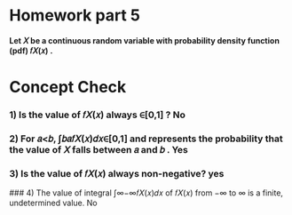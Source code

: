 # Homework part 5

#### Let  𝑋  be a continuous random variable with probability density function (pdf)  𝑓𝑋(𝑥) .


# Concept Check

### 1) Is the value of  𝑓𝑋(𝑥)  always  ∈[0,1] ? No

### 2) For  𝑎<𝑏,   ∫𝑏𝑎𝑓𝑋(𝑥)𝑑𝑥∈[0,1]  and represents the probability that the value of  𝑋  falls between  𝑎  and  𝑏 . Yes 


### 3) Is the value of  𝑓𝑋(𝑥)  always non-negative? yes


### 4) The value of integral  ∫∞−∞𝑓𝑋(𝑥)𝑑𝑥  of  𝑓𝑋(𝑥)  from  −∞  to  ∞  is a finite, undetermined value. No
